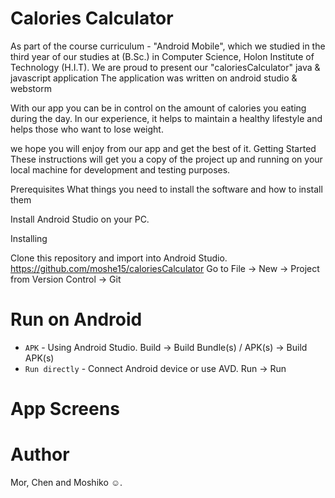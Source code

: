 # Calories Calculator

As part of the course curriculum - "Android Mobile", which we studied in the third year of our studies at (B.Sc.) in Computer Science, Holon Institute of Technology (H.I.T). We are proud to present our "caloriesCalculator" java & javascript  application 
The application was written on android studio & webstorm 

With our app you can be in control on the amount of calories you eating during the day. In our experience, it helps to maintain a healthy lifestyle and helps those who want to lose weight.

we hope you will enjoy from our app and get the best of it.
Getting Started
These instructions will get you a copy of the project up and running on your local machine for development and testing purposes.

Prerequisites
What things you need to install the software and how to install them

Install Android Studio on your PC.

Installing

Clone this repository and import into Android Studio.
https://github.com/moshe15/caloriesCalculator
Go to File -> New -> Project from Version Control -> Git

# Run on Android
-	`APK` - Using Android Studio. Build -> Build Bundle(s) / APK(s) -> Build APK(s)
-	`Run directly` -  Connect Android device or use AVD. Run -> Run 

# App Screens

# Author
Mor, Chen and Moshiko ☺.
